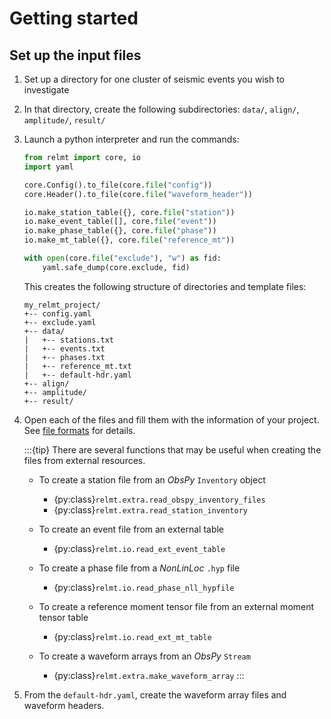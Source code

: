 # Getting started

## Set up the input files

1. Set up a directory for one cluster of seismic events you wish to investigate

2. In that directory, create the following subdirectories: ``data/``,
``align/``, ``amplitude/``, ``result/``

3. Launch a python interpreter and run the commands:

    ```python
    from relmt import core, io
    import yaml

    core.Config().to_file(core.file("config"))
    core.Header().to_file(core.file("waveform_header"))

    io.make_station_table({}, core.file("station"))
    io.make_event_table([], core.file("event"))
    io.make_phase_table({}, core.file("phase"))
    io.make_mt_table({}, core.file("reference_mt"))

    with open(core.file("exclude"), "w") as fid:
        yaml.safe_dump(core.exclude, fid)
    ```

    This creates the following structure of directories and template files:

    ```none
    my_relmt_project/
    +-- config.yaml
    +-- exclude.yaml
    +-- data/
    |   +-- stations.txt
    |   +-- events.txt
    |   +-- phases.txt
    |   +-- reference_mt.txt
    |   +-- default-hdr.yaml
    +-- align/
    +-- amplitude/
    +-- result/
    ```

4. Open each of the files and fill them with the information of your project.
See [file formats](project:./formats.md) for details.

    :::{tip}
    There are several functions that may be useful when creating the files from external resources.

    * To create a station file from an *ObsPy* `Inventory` object
        * {py:class}`relmt.extra.read_obspy_inventory_files`
        * {py:class}`relmt.extra.read_station_inventory`

    * To create an event file from an external table
        * {py:class}`relmt.io.read_ext_event_table`

    * To create a phase file from a *NonLinLoc* `.hyp` file
        * {py:class}`relmt.io.read_phase_nll_hypfile`

    * To create a reference moment tensor file from an external moment tensor table
        * {py:class}`relmt.io.read_ext_mt_table`

    * To create a waveform arrays from an *ObsPy* `Stream`
        * {py:class}`relmt.extra.make_waveform_array`
    :::

5. From the `default-hdr.yaml`, create the waveform array files and waveform headers.
